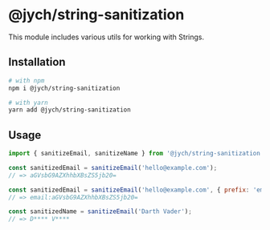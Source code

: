 # @jych/string-sanitization

This module includes various utils for working with Strings.

## Installation

```sh
# with npm
npm i @jych/string-sanitization

# with yarn
yarn add @jych/string-sanitization
```

## Usage

```js
import { sanitizeEmail, sanitizeName } from '@jych/string-sanitization';

const sanitizedEmail = sanitizeEmail('hello@example.com');
// => aGVsbG9AZXhhbXBsZS5jb20=

const sanitizedEmail = sanitizeEmail('hello@example.com', { prefix: 'email' });
// => email:aGVsbG9AZXhhbXBsZS5jb20=

const sanitizedName = sanitizeEmail('Darth Vader');
// => D**** V****
```

